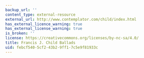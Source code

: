 ```yaml
---
backup_url: ''
content_type: external-resource
external_url: http://www.contemplator.com/child/index.html
has_external_licence_warning: true
has_external_license_warning: true
is_broken: ''
license: https://creativecommons.org/licenses/by-nc-sa/4.0/
title: Francis J. Child Ballads
uid: febcf540-5cf2-43b2-9ff1-7c5e9f81933c
---
```

